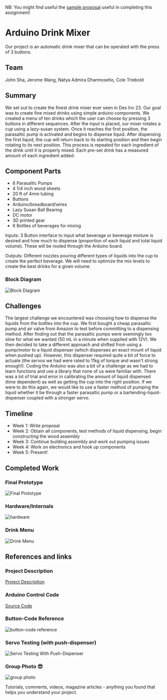 NB: You might find useful the [sample proposal](http://github.com/zamfi/ucb-jacobs-creative-programming-electronics-spring-2018/blob/master/hw/sample-proposal.md) useful in completing this assignment!

# Arduino Drink Mixer

Our project is an automatic drink mixer that can be operated with the press of 3 buttons.

## Team

John Sha, Jerome Wang, Natya Admira Dharmosetio, Cole Triebold

## Summary

We set out to create the finest drink mixer ever seen in Des Inv 23. Our goal was to create fine mixed drinks using simple arduino components. We created a menu of ten drinks which the user can choose by pressing 3 buttons in different sequences. After the input is placed, our mixer rotates a cup using a lazy-susan system. Once it reaches the first position, the parasaltic pump is activated and begins to dispense liquid. After dispensing the first liquid, the cup will return back to its starting position and then begin rotating to its next position. This process is repeated for each ingredient of the drink until it is properly mixed. Each pre-set drink has a measured amount of each ingredient added. 

## Component Parts

- 6 Parasaltic Pumps
- 4 1/4 inch wood sheets
- 20 ft of 4mm tubing
- Buttons
- Arduino/breadboard/wires
- Lazy Susan Ball Bearing
- DC motor
- 3D printed gear
- 6 Bottles of beverages for mixing

Inputs: 3 Button interface to input what beverage or beverage mixture is desired and how much to dispense (proportion of each liquid and total liquid volume). These will be routed through the Arduino board.

Outputs: Different nozzles pouring different types of liquids into the cup to create the perfect beverage. We will need to optimize the mix levels to create the best drinks for a given volume.

### Block Diagram

![Block Diagram](block-diagram.png)

## Challenges

The largest challenge we encountered was choosing how to dispense the liquids from the bottles into the cup. We first bought a cheap parasaltic pump and air valve from Amazon to test before committing to a dispensing method. After finding out that the parasaltic pumps were seemingly too slow for what we wanted (50 mL in a minute when supplied with 12V). We then decided to take a different approach and shifted from using a pump/motor to a liquid dispenser (which dispenses an exact mount of liquid when pushed up). However, this dispenser required quite a bit of force to actuate (the servos we had were rated to 11kg of torque and wasn't strong enough!). Coding the Arduino was also a bit of a challenge as we had to learn functions and use a library that none of us were familiar with. There was a lot of trial and error in calibrating the amount of liquid dispensed (time dependent) as well as getting the cup into the right position. If we were to do this again, we would like to use a faster method of pumping the liquid whether it be through a faster parasaltic pump or a bartending-liquid-dispenser coupled with a stronger servo. 


## Timeline

- Week 1: Write proposal
- Week 2: Obtain all components, test methods of liquid dispensing, begin constructing the wood assembly
- Week 3: Continue building assembly and work out pumping issues
- Week 4: Work on electronics and hook up components
- Week 5: Present!

## Completed Work

### Final Prototype

![Final Prototype](final.png)

### Hardware/Internals

![hardware](hardware.png)

### Drink Menu

![Drink Menu](drink-mixer-menu.png)

## References and links

### Project Description

[Project Description](project-description.compressed.pdf)

### Arduino Control Code

[Source Code](drink_mixer_code.ino)

### Button-Code Reference

![button-code reference](button-integer.png)

### Servo Testing (with push-dispenser)
![Servo Testing With Push-Dispenser](servo-testing.jpg)

### Group Photo :sunglasses:
![group photo](group-photo.jpg)

Tutorials, comments, videos, magazine articles - anything you found that helps you understand your project.
